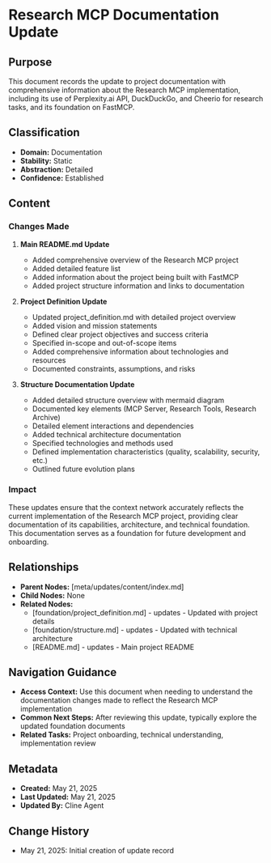 # Research MCP Documentation Update

## Purpose
This document records the update to project documentation with comprehensive information about the Research MCP implementation, including its use of Perplexity.ai API, DuckDuckGo, and Cheerio for research tasks, and its foundation on FastMCP.

## Classification
- **Domain:** Documentation
- **Stability:** Static
- **Abstraction:** Detailed
- **Confidence:** Established

## Content

### Changes Made

1. **Main README.md Update**
   - Added comprehensive overview of the Research MCP project
   - Added detailed feature list
   - Added information about the project being built with FastMCP
   - Added project structure information and links to documentation

2. **Project Definition Update**
   - Updated project_definition.md with detailed project overview
   - Added vision and mission statements
   - Defined clear project objectives and success criteria
   - Specified in-scope and out-of-scope items
   - Added comprehensive information about technologies and resources
   - Documented constraints, assumptions, and risks

3. **Structure Documentation Update**
   - Added detailed structure overview with mermaid diagram
   - Documented key elements (MCP Server, Research Tools, Research Archive)
   - Detailed element interactions and dependencies
   - Added technical architecture documentation
   - Specified technologies and methods used
   - Defined implementation characteristics (quality, scalability, security, etc.)
   - Outlined future evolution plans

### Impact

These updates ensure that the context network accurately reflects the current implementation of the Research MCP project, providing clear documentation of its capabilities, architecture, and technical foundation. This documentation serves as a foundation for future development and onboarding.

## Relationships
- **Parent Nodes:** [meta/updates/content/index.md]
- **Child Nodes:** None
- **Related Nodes:** 
  - [foundation/project_definition.md] - updates - Updated with project details
  - [foundation/structure.md] - updates - Updated with technical architecture
  - [README.md] - updates - Main project README

## Navigation Guidance
- **Access Context:** Use this document when needing to understand the documentation changes made to reflect the Research MCP implementation
- **Common Next Steps:** After reviewing this update, typically explore the updated foundation documents
- **Related Tasks:** Project onboarding, technical understanding, implementation review

## Metadata
- **Created:** May 21, 2025
- **Last Updated:** May 21, 2025
- **Updated By:** Cline Agent

## Change History
- May 21, 2025: Initial creation of update record
